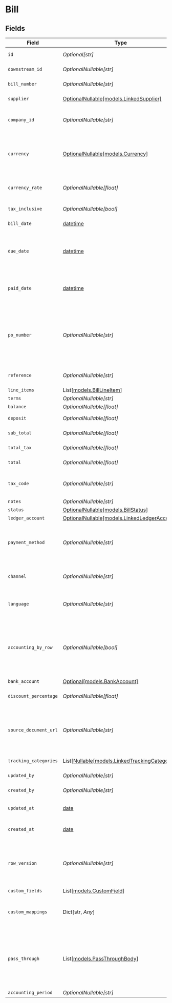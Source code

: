 # Bill


## Fields

| Field                                                                                                                                                            | Type                                                                                                                                                             | Required                                                                                                                                                         | Description                                                                                                                                                      | Example                                                                                                                                                          |
| ---------------------------------------------------------------------------------------------------------------------------------------------------------------- | ---------------------------------------------------------------------------------------------------------------------------------------------------------------- | ---------------------------------------------------------------------------------------------------------------------------------------------------------------- | ---------------------------------------------------------------------------------------------------------------------------------------------------------------- | ---------------------------------------------------------------------------------------------------------------------------------------------------------------- |
| `id`                                                                                                                                                             | *Optional[str]*                                                                                                                                                  | :heavy_minus_sign:                                                                                                                                               | A unique identifier for an object.                                                                                                                               | 12345                                                                                                                                                            |
| `downstream_id`                                                                                                                                                  | *OptionalNullable[str]*                                                                                                                                          | :heavy_minus_sign:                                                                                                                                               | The third-party API ID of original entity                                                                                                                        | 12345                                                                                                                                                            |
| `bill_number`                                                                                                                                                    | *OptionalNullable[str]*                                                                                                                                          | :heavy_minus_sign:                                                                                                                                               | Reference to supplier bill number                                                                                                                                | 10001                                                                                                                                                            |
| `supplier`                                                                                                                                                       | [OptionalNullable[models.LinkedSupplier]](../models/linkedsupplier.md)                                                                                           | :heavy_minus_sign:                                                                                                                                               | The supplier this entity is linked to.                                                                                                                           |                                                                                                                                                                  |
| `company_id`                                                                                                                                                     | *OptionalNullable[str]*                                                                                                                                          | :heavy_minus_sign:                                                                                                                                               | The company or subsidiary id the transaction belongs to                                                                                                          | 12345                                                                                                                                                            |
| `currency`                                                                                                                                                       | [OptionalNullable[models.Currency]](../models/currency.md)                                                                                                       | :heavy_minus_sign:                                                                                                                                               | Indicates the associated currency for an amount of money. Values correspond to [ISO 4217](https://en.wikipedia.org/wiki/ISO_4217).                               | USD                                                                                                                                                              |
| `currency_rate`                                                                                                                                                  | *OptionalNullable[float]*                                                                                                                                        | :heavy_minus_sign:                                                                                                                                               | Currency Exchange Rate at the time entity was recorded/generated.                                                                                                | 0.69                                                                                                                                                             |
| `tax_inclusive`                                                                                                                                                  | *OptionalNullable[bool]*                                                                                                                                         | :heavy_minus_sign:                                                                                                                                               | Amounts are including tax                                                                                                                                        | true                                                                                                                                                             |
| `bill_date`                                                                                                                                                      | [datetime](https://docs.python.org/3/library/datetime.html#datetime-objects)                                                                                     | :heavy_minus_sign:                                                                                                                                               | Date bill was issued - YYYY-MM-DD.                                                                                                                               | 2020-09-30                                                                                                                                                       |
| `due_date`                                                                                                                                                       | [datetime](https://docs.python.org/3/library/datetime.html#datetime-objects)                                                                                     | :heavy_minus_sign:                                                                                                                                               | The due date is the date on which a payment is scheduled to be received - YYYY-MM-DD.                                                                            | 2020-10-30                                                                                                                                                       |
| `paid_date`                                                                                                                                                      | [datetime](https://docs.python.org/3/library/datetime.html#datetime-objects)                                                                                     | :heavy_minus_sign:                                                                                                                                               | The paid date is the date on which a payment was sent to the supplier - YYYY-MM-DD.                                                                              | 2020-10-30                                                                                                                                                       |
| `po_number`                                                                                                                                                      | *OptionalNullable[str]*                                                                                                                                          | :heavy_minus_sign:                                                                                                                                               | A PO Number uniquely identifies a purchase order and is generally defined by the buyer. The buyer will match the PO number in the invoice to the Purchase Order. | 90000117                                                                                                                                                         |
| `reference`                                                                                                                                                      | *OptionalNullable[str]*                                                                                                                                          | :heavy_minus_sign:                                                                                                                                               | Optional reference identifier for the transaction.                                                                                                               | INV-2024-001                                                                                                                                                     |
| `line_items`                                                                                                                                                     | List[[models.BillLineItem](../models/billlineitem.md)]                                                                                                           | :heavy_minus_sign:                                                                                                                                               | N/A                                                                                                                                                              |                                                                                                                                                                  |
| `terms`                                                                                                                                                          | *OptionalNullable[str]*                                                                                                                                          | :heavy_minus_sign:                                                                                                                                               | Terms of payment.                                                                                                                                                | Net 30 days                                                                                                                                                      |
| `balance`                                                                                                                                                        | *OptionalNullable[float]*                                                                                                                                        | :heavy_minus_sign:                                                                                                                                               | Balance of bill due.                                                                                                                                             | 27500                                                                                                                                                            |
| `deposit`                                                                                                                                                        | *OptionalNullable[float]*                                                                                                                                        | :heavy_minus_sign:                                                                                                                                               | Amount of deposit made to this bill.                                                                                                                             | 0                                                                                                                                                                |
| `sub_total`                                                                                                                                                      | *OptionalNullable[float]*                                                                                                                                        | :heavy_minus_sign:                                                                                                                                               | Sub-total amount, normally before tax.                                                                                                                           | 27500                                                                                                                                                            |
| `total_tax`                                                                                                                                                      | *OptionalNullable[float]*                                                                                                                                        | :heavy_minus_sign:                                                                                                                                               | Total tax amount applied to this bill.                                                                                                                           | 2500                                                                                                                                                             |
| `total`                                                                                                                                                          | *OptionalNullable[float]*                                                                                                                                        | :heavy_minus_sign:                                                                                                                                               | Total amount of bill, including tax.                                                                                                                             | 27500                                                                                                                                                            |
| `tax_code`                                                                                                                                                       | *OptionalNullable[str]*                                                                                                                                          | :heavy_minus_sign:                                                                                                                                               | Applicable tax id/code override if tax is not supplied on a line item basis.                                                                                     | 1234                                                                                                                                                             |
| `notes`                                                                                                                                                          | *OptionalNullable[str]*                                                                                                                                          | :heavy_minus_sign:                                                                                                                                               | N/A                                                                                                                                                              | Some notes about this bill.                                                                                                                                      |
| `status`                                                                                                                                                         | [OptionalNullable[models.BillStatus]](../models/billstatus.md)                                                                                                   | :heavy_minus_sign:                                                                                                                                               | Invoice status                                                                                                                                                   | draft                                                                                                                                                            |
| `ledger_account`                                                                                                                                                 | [OptionalNullable[models.LinkedLedgerAccount]](../models/linkedledgeraccount.md)                                                                                 | :heavy_minus_sign:                                                                                                                                               | N/A                                                                                                                                                              |                                                                                                                                                                  |
| `payment_method`                                                                                                                                                 | *OptionalNullable[str]*                                                                                                                                          | :heavy_minus_sign:                                                                                                                                               | Payment method used for the transaction, such as cash, credit card, bank transfer, or check                                                                      | cash                                                                                                                                                             |
| `channel`                                                                                                                                                        | *OptionalNullable[str]*                                                                                                                                          | :heavy_minus_sign:                                                                                                                                               | The channel through which the transaction is processed.                                                                                                          | email                                                                                                                                                            |
| `language`                                                                                                                                                       | *OptionalNullable[str]*                                                                                                                                          | :heavy_minus_sign:                                                                                                                                               | language code according to ISO 639-1. For the United States - EN                                                                                                 | EN                                                                                                                                                               |
| `accounting_by_row`                                                                                                                                              | *OptionalNullable[bool]*                                                                                                                                         | :heavy_minus_sign:                                                                                                                                               | Indicates if accounting by row is used (true) or not (false). Accounting by row means that a separate ledger transaction is created for each row.                | false                                                                                                                                                            |
| `bank_account`                                                                                                                                                   | [Optional[models.BankAccount]](../models/bankaccount.md)                                                                                                         | :heavy_minus_sign:                                                                                                                                               | N/A                                                                                                                                                              |                                                                                                                                                                  |
| `discount_percentage`                                                                                                                                            | *OptionalNullable[float]*                                                                                                                                        | :heavy_minus_sign:                                                                                                                                               | Discount percentage applied to this transaction.                                                                                                                 | 5.5                                                                                                                                                              |
| `source_document_url`                                                                                                                                            | *OptionalNullable[str]*                                                                                                                                          | :heavy_minus_sign:                                                                                                                                               | URL link to a source document - shown as 'Go to [appName]' in the downstream app. Currently only supported for Xero.                                             | https://www.invoicesolution.com/bill/123456                                                                                                                      |
| `tracking_categories`                                                                                                                                            | List[[Nullable[models.LinkedTrackingCategory]](../models/linkedtrackingcategory.md)]                                                                             | :heavy_minus_sign:                                                                                                                                               | A list of linked tracking categories.                                                                                                                            |                                                                                                                                                                  |
| `updated_by`                                                                                                                                                     | *OptionalNullable[str]*                                                                                                                                          | :heavy_minus_sign:                                                                                                                                               | The user who last updated the object.                                                                                                                            | 12345                                                                                                                                                            |
| `created_by`                                                                                                                                                     | *OptionalNullable[str]*                                                                                                                                          | :heavy_minus_sign:                                                                                                                                               | The user who created the object.                                                                                                                                 | 12345                                                                                                                                                            |
| `updated_at`                                                                                                                                                     | [date](https://docs.python.org/3/library/datetime.html#date-objects)                                                                                             | :heavy_minus_sign:                                                                                                                                               | The date and time when the object was last updated.                                                                                                              | 2020-09-30T07:43:32.000Z                                                                                                                                         |
| `created_at`                                                                                                                                                     | [date](https://docs.python.org/3/library/datetime.html#date-objects)                                                                                             | :heavy_minus_sign:                                                                                                                                               | The date and time when the object was created.                                                                                                                   | 2020-09-30T07:43:32.000Z                                                                                                                                         |
| `row_version`                                                                                                                                                    | *OptionalNullable[str]*                                                                                                                                          | :heavy_minus_sign:                                                                                                                                               | A binary value used to detect updates to a object and prevent data conflicts. It is incremented each time an update is made to the object.                       | 1-12345                                                                                                                                                          |
| `custom_fields`                                                                                                                                                  | List[[models.CustomField](../models/customfield.md)]                                                                                                             | :heavy_minus_sign:                                                                                                                                               | N/A                                                                                                                                                              |                                                                                                                                                                  |
| `custom_mappings`                                                                                                                                                | Dict[str, *Any*]                                                                                                                                                 | :heavy_minus_sign:                                                                                                                                               | When custom mappings are configured on the resource, the result is included here.                                                                                |                                                                                                                                                                  |
| `pass_through`                                                                                                                                                   | List[[models.PassThroughBody](../models/passthroughbody.md)]                                                                                                     | :heavy_minus_sign:                                                                                                                                               | The pass_through property allows passing service-specific, custom data or structured modifications in request body when creating or updating resources.          |                                                                                                                                                                  |
| `accounting_period`                                                                                                                                              | *OptionalNullable[str]*                                                                                                                                          | :heavy_minus_sign:                                                                                                                                               | Accounting period                                                                                                                                                | 01-24                                                                                                                                                            |